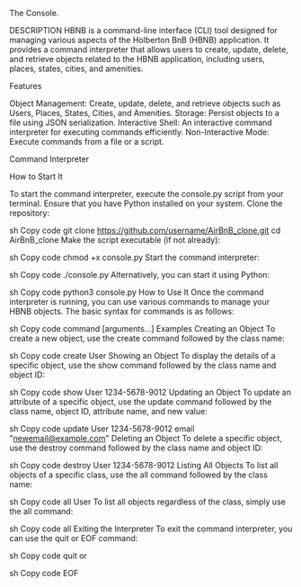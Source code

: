 The Console.

DESCRIPTION
HBNB is a command-line interface (CLI) tool designed for managing various aspects of the Holberton BnB (HBNB) application. It provides a command interpreter that allows users to create, update, delete, and retrieve objects related to the HBNB application, including users, places, states, cities, and amenities.

Features

Object Management: Create, update, delete, and retrieve objects such as Users, Places, States, Cities, and Amenities.
Storage: Persist objects to a file using JSON serialization.
Interactive Shell: An interactive command interpreter for executing commands efficiently.
Non-Interactive Mode: Execute commands from a file or a script.

Command Interpreter

How to Start It

To start the command interpreter, execute the console.py script from your terminal. Ensure that you have Python installed on your system.
Clone the repository:

sh
Copy code
git clone https://github.com/username/AirBnB_clone.git
cd AirBnB_clone
Make the script executable (if not already):

sh
Copy code
chmod +x console.py
Start the command interpreter:

sh
Copy code
./console.py
Alternatively, you can start it using Python:

sh
Copy code
python3 console.py
How to Use It
Once the command interpreter is running, you can use various commands to manage your HBNB objects. The basic syntax for commands is as follows:

sh
Copy code
command [arguments...]
Examples
Creating an Object
To create a new object, use the create command followed by the class name:

sh
Copy code
create User
Showing an Object
To display the details of a specific object, use the show command followed by the class name and object ID:

sh
Copy code
show User 1234-5678-9012
Updating an Object
To update an attribute of a specific object, use the update command followed by the class name, object ID, attribute name, and new value:

sh
Copy code
update User 1234-5678-9012 email "newemail@example.com"
Deleting an Object
To delete a specific object, use the destroy command followed by the class name and object ID:

sh
Copy code
destroy User 1234-5678-9012
Listing All Objects
To list all objects of a specific class, use the all command followed by the class name:

sh
Copy code
all User
To list all objects regardless of the class, simply use the all command:

sh
Copy code
all
Exiting the Interpreter
To exit the command interpreter, you can use the quit or EOF command:

sh
Copy code
quit
or

sh
Copy code
EOF


